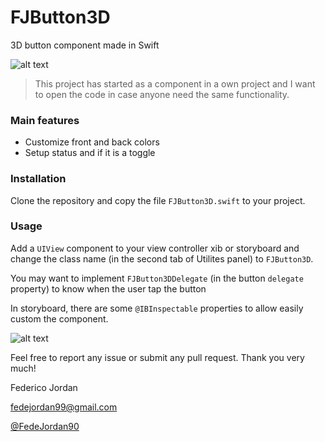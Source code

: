 # FJButton3D
3D button component made in Swift

![alt text](https://raw.githubusercontent.com/fedejordan/FJButton3D/master/demo.gif)

> This project has started as a component in a own project and I want to open the code in case anyone need the same functionality.

### Main features
+ Customize front and back colors
+ Setup status and if it is a toggle

### Installation
Clone the repository and copy the file `FJButton3D.swift` to your project.

### Usage
Add a `UIView` component to your view controller xib or storyboard and change the class name (in the second tab of Utilites panel) to `FJButton3D`. 

You may want to implement `FJButton3DDelegate` (in the button `delegate` property) to know when the user tap the button

In storyboard, there are some `@IBInspectable` properties to allow easily custom the component.

![alt text](https://raw.githubusercontent.com/fedejordan/FJButton3D/master/storyboard_properties.png)

Feel free to report any issue or submit any pull request.
Thank you very much!


Federico Jordan

fedejordan99@gmail.com

[@FedeJordan90](https://www.twitter.com/FedeJordan90)
